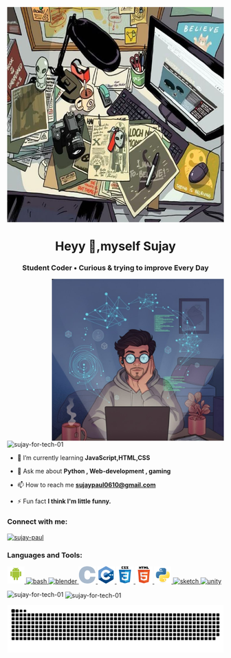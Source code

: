 
<img align="center" width="1000" height="500" src=https://github.com/sujay-for-tech-01/sujay-for-tech-01/blob/34a3d861efa46b7f4f9d6b5d43b718d25456020f/download.jpeg>
<h1 align="center">Heyy 👋,myself Sujay</h1>
<h3 align="center">Student Coder • Curious & trying to improve Every Day</h3>
<img align="right" width="400" src=https://github.com/sujay-for-tech-01/sujay-for-tech-01/blob/34a3d861efa46b7f4f9d6b5d43b718d25456020f/avatar.jpg>

<p align="left"> <img src="https://komarev.com/ghpvc/?username=sujay-for-tech-01&label=Profile%20views&color=0e75b6&style=flat" alt="sujay-for-tech-01" /> </p>

- 🌱 I’m currently learning **JavaScript,HTML,CSS**

- 💬 Ask me about **Python , Web-development , gaming**

- 📫 How to reach me **sujaypaul0610@gmail.com**

- ⚡ Fun fact **I think I'm little funny.**

<h3 align="left">Connect with me:</h3>
<p align="left">
<a href="https://linkedin.com/in/sujay-paul" target="blank"><img align="center" src="https://raw.githubusercontent.com/rahuldkjain/github-profile-readme-generator/master/src/images/icons/Social/linked-in-alt.svg" alt="sujay-paul" height="30" width="40" /></a>
</p>

<h3 align="left">Languages and Tools:</h3>
<p align="left"> <a href="https://developer.android.com" target="_blank" rel="noreferrer"> <img src="https://raw.githubusercontent.com/devicons/devicon/master/icons/android/android-original-wordmark.svg" alt="android" width="40" height="40"/> </a> <a href="https://www.gnu.org/software/bash/" target="_blank" rel="noreferrer"> <img src="https://www.vectorlogo.zone/logos/gnu_bash/gnu_bash-icon.svg" alt="bash" width="40" height="40"/> </a> <a href="https://www.blender.org/" target="_blank" rel="noreferrer"> <img src="https://download.blender.org/branding/community/blender_community_badge_white.svg" alt="blender" width="40" height="40"/> </a> <a href="https://www.cprogramming.com/" target="_blank" rel="noreferrer"> <img src="https://raw.githubusercontent.com/devicons/devicon/master/icons/c/c-original.svg" alt="c" width="40" height="40"/> </a> <a href="https://www.w3schools.com/cpp/" target="_blank" rel="noreferrer"> <img src="https://raw.githubusercontent.com/devicons/devicon/master/icons/cplusplus/cplusplus-original.svg" alt="cplusplus" width="40" height="40"/> </a> <a href="https://www.w3schools.com/css/" target="_blank" rel="noreferrer"> <img src="https://raw.githubusercontent.com/devicons/devicon/master/icons/css3/css3-original-wordmark.svg" alt="css3" width="40" height="40"/> </a> <a href="https://www.w3.org/html/" target="_blank" rel="noreferrer"> <img src="https://raw.githubusercontent.com/devicons/devicon/master/icons/html5/html5-original-wordmark.svg" alt="html5" width="40" height="40"/> </a> <a href="https://www.python.org" target="_blank" rel="noreferrer"> <img src="https://raw.githubusercontent.com/devicons/devicon/master/icons/python/python-original.svg" alt="python" width="40" height="40"/> </a> <a href="https://www.sketch.com/" target="_blank" rel="noreferrer"> <img src="https://www.vectorlogo.zone/logos/sketchapp/sketchapp-icon.svg" alt="sketch" width="40" height="40"/> </a> <a href="https://unity.com/" target="_blank" rel="noreferrer"> <img src="https://www.vectorlogo.zone/logos/unity3d/unity3d-icon.svg" alt="unity" width="40" height="40"/> </a> </p>

<p><img align="left" src="https://github-readme-stats.vercel.app/api/top-langs?username=sujay-for-tech-01&show_icons=true&locale=en&layout=compact" alt="sujay-for-tech-01" /></p>

<p>&nbsp;<img align="center" src="https://github-readme-stats.vercel.app/api?username=sujay-for-tech-01&show_icons=true&locale=en" alt="sujay-for-tech-01" /></p>
<div align="center">
  
  ![snake gif](https://github.com/sujay-for-tech-01/sujay-for-tech-01/blob/output/github-snake-dark.svg)
</div>



